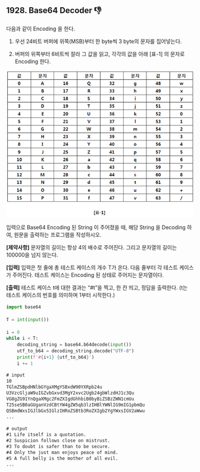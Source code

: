 ## 1928. Base64 Decoder :-1: 

다음과 같이 Encoding 을 한다.

1. 우선 24비트 버퍼에 위쪽(MSB)부터 한 byte씩 3 byte의 문자를 집어넣는다.

2. 버퍼의 위쪽부터 6비트씩 잘라 그 값을 읽고, 각각의 값을 아래 [표-1] 의 문자로 Encoding 한다.

![img](D2.assets/img01.jpg)

입력으로 Base64 Encoding 된 String 이 주어졌을 때, 해당 String 을 Decoding 하여, 원문을 출력하는 프로그램을 작성하시오.

**[제약사항]**
문자열의 길이는 항상 4의 배수로 주어진다.
그리고 문자열의 길이는 100000을 넘지 않는다.

**[입력]**
입력은 첫 줄에 총 테스트 케이스의 개수 T가 온다.
다음 줄부터 각 테스트 케이스가 주어진다.
테스트 케이스는 Encoding 된 상태로 주어지는 문자열이다.

**[출력]**
테스트 케이스 t에 대한 결과는 “#t”을 찍고, 한 칸 띄고, 정답을 출력한다.
(t는 테스트 케이스의 번호를 의미하며 1부터 시작한다.)

```python
import base64

T = int(input())

i = 0
while i < T:
    decoding_string = base64.b64decode(input())
    utf_to_b64 = decoding_string.decode("UTF-8")
    print(f'#{i+1} {utf_to_b64}')
    i += 1
```

```
# input
10
TGlmZSBpdHNlbGYgaXMgYSBxdW90YXRpb24u
U3VzcGljaW9uIGZvbGxvd3MgY2xvc2Ugb24gbWlzdHJ1c3Qu
VG8gZG91YnQgaXMgc2FmZXIgdGhhbiB0byBiZSBzZWN1cmUu
T25seSB0aGUganVzdCBtYW4gZW5qb3lzIHBlYWNlIG9mIG1pbmQu
QSBmdWxsIGJlbGx5IGlzIHRoZSBtb3RoZXIgb2YgYWxsIGV2aWwu
...
 
# output
#1 Life itself is a quotation.
#2 Suspicion follows close on mistrust.
#3 To doubt is safer than to be secure.
#4 Only the just man enjoys peace of mind.
#5 A full belly is the mother of all evil.
...
```

